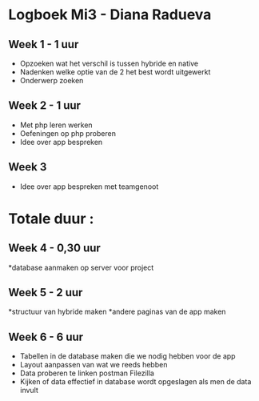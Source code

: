 
# Logboek Mi3 - Diana Radueva
## Week 1 - 1 uur
* Opzoeken wat het verschil is tussen hybride en native
* Nadenken welke optie van de 2 het best wordt uitgewerkt
* Onderwerp zoeken

## Week 2 - 1 uur
* Met php leren werken
* Oefeningen op php proberen
* Idee over app bespreken

## Week 3 
* Idee over app bespreken met teamgenoot

# Totale duur : 

## Week 4 - 0,30 uur
*database aanmaken op server voor project

## Week 5 - 2 uur
*structuur van hybride maken
*andere paginas van de app maken

## Week 6 - 6 uur
* Tabellen in de database maken die we nodig hebben voor de app
* Layout aanpassen van wat we reeds hebben
* Data proberen te linken postman Filezilla
* Kijken of data effectief in database wordt opgeslagen als men de data invult 
